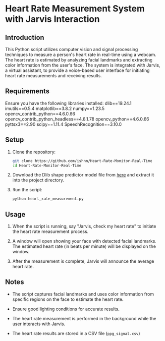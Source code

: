 # Heart Rate Measurement System with Jarvis Interaction

## Introduction

This Python script utilizes computer vision and signal processing techniques to measure a person's heart rate in real-time using a webcam. The heart rate is estimated by analyzing facial landmarks and extracting color information from the user's face. The system is integrated with Jarvis, a virtual assistant, to provide a voice-based user interface for initiating heart rate measurements and receiving results.

## Requirements

Ensure you have the following libraries installed:
dlib==19.24.1
imutils==0.5.4
matplotlib==3.8.2
numpy==1.23.5
opencv_contrib_python==4.6.0.66
opencv_contrib_python_headless==4.8.1.78
opencv_python==4.6.0.66
pyttsx3==2.90
scipy==1.11.4
SpeechRecognition==3.10.0


## Setup

1. Clone the repository:

   ```bash
   git clone https://github.com/ishnn/Heart-Rate-Monitor-Real-Time
   cd Heart-Rate-Monitor-Real-Time
   ```

2. Download the Dlib shape predictor model file from [here](http://dlib.net/files/shape_predictor_68_face_landmarks.dat.bz2) and extract it into the project directory.

3. Run the script:

   ```bash
   python heart_rate_measurement.py
   ```

## Usage

1. When the script is running, say "Jarvis, check my heart rate" to initiate the heart rate measurement process.

2. A window will open showing your face with detected facial landmarks. The estimated heart rate (in beats per minute) will be displayed on the window.

3. After the measurement is complete, Jarvis will announce the average heart rate.

## Notes

- The script captures facial landmarks and uses color information from specific regions on the face to estimate the heart rate.

- Ensure good lighting conditions for accurate results.

- The heart rate measurement is performed in the background while the user interacts with Jarvis.

- The heart rate results are stored in a CSV file (`ppg_signal.csv`)
